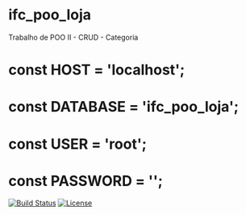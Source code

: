 # ifc_poo_loja

Trabalho de POO II - CRUD - Categoria

# const HOST = 'localhost';
# const DATABASE = 'ifc_poo_loja';
# const USER = 'root';
# const PASSWORD = '';

[![Build Status](https://api.travis-ci.org/cakephp/app.png)](https://travis-ci.org/cakephp/app)
[![License](https://poser.pugx.org/cakephp/app/license.svg)](https://packagist.org/packages/cakephp/app)

